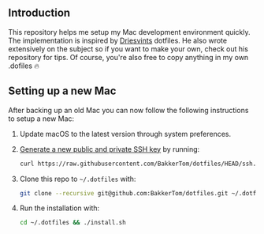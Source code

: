 ## Introduction

This repository helps me setup my Mac development environment quickly.
The implementation is inspired by [Driesvints](https://github.com/driesvints/dotfiles) dotfiles.
He also wrote extensively on the subject so if you want to make your own, check out his repository for tips.
Of course, you're also free to copy anything in my own .dofiles 🔥

## Setting up a new Mac

After backing up an old Mac you can now follow the following instructions to setup a new Mac:

1. Update macOS to the latest version through system preferences.

2. [Generate a new public and private SSH key](https://docs.github.com/en/github/authenticating-to-github/generating-a-new-ssh-key-and-adding-it-to-the-ssh-agent) by running:

   ```zsh
   curl https://raw.githubusercontent.com/BakkerTom/dotfiles/HEAD/ssh.sh | sh -s "<your-email-address>"
   ```

3. Clone this repo to `~/.dotfiles` with:

    ```zsh
    git clone --recursive git@github.com:BakkerTom/dotfiles.git ~/.dotfiles
    ```

4. Run the installation with:

    ```zsh
    cd ~/.dotfiles && ./install.sh
    ```
